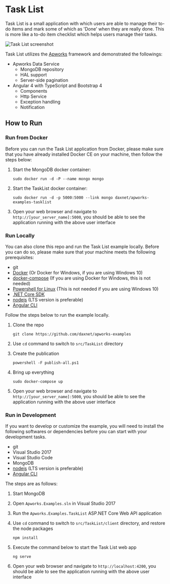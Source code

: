 # Task List
Task List is a small application with which users are able to manage their to-do items and mark some of which as 'Done' when they are really done. This is more like a to-do item checklist which helps users manage their tasks.

![Task List screenshot](https://raw.githubusercontent.com/daxnet/apworks-examples/master/src/TaskList/docs/TaskListScreenshot.png)
 
Task List utilizes the [Apworks](https://github.com/daxnet/apworks-core "Apworks") framework and demonstrated the followings:

- Apworks Data Service
	- MongoDB repository
	- HAL support
	- Server-side pagination
- Angular 4 with TypeScript and Bootstrap 4
	- Components
	- Http Service
	- Exception handling
	- Notification

## How to Run
### Run from Docker
Before you can run the Task List application from Docker, please make sure that you have already installed Docker CE on your machine, then follow the steps below:

1. Start the MongoDB docker container:

	`sudo docker run -d -P --name mongo mongo`

2. Start the TaskList docker container:

	`sudo docker run -d -p 5000:5000 --link mongo daxnet/apworks-examples-tasklist`

3. Open your web browser and navigate to `http://[your_server_name]:5000`, you should be able to see the application running with the above user interface

### Run Locally
You can also clone this repo and run the Task List example locally. Before you can do so, please make sure that your machine meets the following prerequisites:

- git
- [Docker](https://www.docker.com) (Or Docker for Windows, if you are using Windows 10)
- [docker-compose](https://docs.docker.com/compose/) (If you are using Docker for Windows, this is not needed)
- [Powershell for Linux](https://github.com/powershell/powershell#get-powershell) (This is not needed if you are using Windows 10)
- [.NET Core SDK](https://www.microsoft.com/net/download/core)
- [nodejs](https://nodejs.org/en/) (LTS version is preferable)
- [Angular CLI](https://cli.angular.io/)

Follow the steps below to run the example locally.

1. Clone the repo

	`git clone https://github.com/daxnet/apworks-examples`

2. Use `cd` command to switch to `src/TaskList` directory
3. Create the publication

	`powershell -F publish-all.ps1`

4. Bring up everything

	`sudo docker-compose up`

5. Open your web browser and navigate to `http://[your_server_name]:5000`, you should be able to see the application running with the above user interface

### Run in Development
If you want to develop or customize the example, you will need to install the following softwares or dependencies before you can start with your development tasks.

- git
- Visual Studio 2017
- Visual Studio Code
- MongoDB
- [nodejs](https://nodejs.org/en/) (LTS version is preferable)
- [Angular CLI](https://cli.angular.io/)

The steps are as follows:

1. Start MongoDB
2. Open `Apworks.Examples.sln` in Visual Studio 2017
3. Run the `Apworks.Examples.TaskList` ASP.NET Core Web API application
4. Use `cd` command to switch to `src/TaskList/client` directory, and restore the node packages

	`npm install`

5. Execute the command below to start the Task List web app

	`ng serve`

6. Open your web browser and navigate to `http://localhost:4200`, you should be able to see the application running with the above user interface

